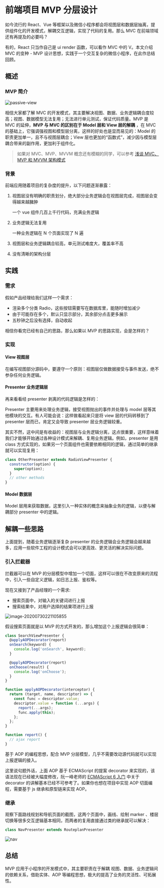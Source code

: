 # 前端项目 MVP 分层设计

如今流行的 React、Vue 等框架以及微信小程序都会将视图层和数据层抽离，提供组件化的开发模式，解耦交互逻辑，实现了代码的复用。那么 MVC 在前端领域还有再提及的必要吗？

有的，React 只当作自己是 ui render 函数，可以看作 MVC 中的 V。本文介绍 MVC 的变种 - MVP 设计思想，实践于一个交互复杂的微信小程序，在此作总结回顾。

## 概述

### MVP 简介

![passive-view](./mvp.assets/passive-view.png)

相信大家都了解 MVC 的开发模式，其主要解决视图、数据、业务逻辑耦合度较高；视图、数据模型无法复用；无法进行单元测试，保证代码质量。MVP 是 MVC 的延伸，**MVP 与 MVC 的区别在于 Model 层和 View 层的解耦** ，在 MVC 的基础上，它强调强视图和模型层分离，这样的好处也是显而易见的：Model 的职责更加单一，且不与视图层耦合；View 层也更加的“函数式”，减少因与模型层耦合带来的副作用，更加利于组件化。

> 如果对 MVC、MVP、MVVM 概念还有模糊的同学，可以参考 [浅谈 MVC、MVP 和 MVVM 架构模式](https://draveness.me/mvx/)

### 背景

前端应用随着项目的复杂度的提升，以下问题逐渐暴露：

1. 视图层没有明确的职责划分，绝大部分业务逻辑会在视图层完成，视图层会变得越来越臃肿

   一个 vue 组件几百上千行代码，充满业务逻辑

2. 业务逻辑无法复用

   一种业务逻辑在 N 个页面实现了 N 遍

3. 视图层和业务逻辑耦合较高，单元测试难度大，覆盖率不高

4. 没有清晰的架构分层

## 实践

### 需求

假如产品经理给我们这样一个需求：

- 渲染多个分类 Radio，这些按钮需要写在数据库里，能随时增加减少
- 由于可能存在多个，默认只显示部分，其余部分点击更多展示
- 五秒钟之后没有选择，自动收起

相信你看完已经有自己的思路，那么如果以 MVP 的思路实现，会是怎样的？

### 实现

#### View 视图层

<code src="./mvp_code/view.jsx"></code>

在编写视图部分源码中，要遵守一个原则：视图层仅做数据接受与事件发送，绝不参杂任何业务逻辑。

#### Presenter 业务逻辑层

再来看看经 presenter 剥离的代码逻辑是怎样的：

<code src="./mvp_code/presenter_view.jsx"></code>

Presenter 主要用来处理业务逻辑，接受视图抛出的事件并处理与 model 层等其他模块的交互。有人可能会说：这样做看起来只是将 view 层的代码转移到了 presenter 层而已，肯定又会导致 presenter 层业务逻辑较重。

其实不然，这中间是有收益的：视图层与业务逻辑分离，这点很重要，这样意味着我们才能够开始通过各种设计模式来解耦、复用业务逻辑。例如，presenter 是用 class 方式实现的，如果另一个页面组件也需要依赖相同的逻辑，通过简单的继承就可以实现复用：

```js
class OtherPresenter extends RadioViewPresenter {
  constructor(option) {
    super(option);
  }
  // other methods
}
```

#### Model 数据层

Model 层用来获取数据，这里引入一种实体的概念来抽象业务的逻辑，以便与解耦部分 presenter 中的逻辑。

<code src="./mvp_code/model_presenter_view.jsx"></code>

## 解耦一些思路

上面提到，随着业务逻辑逐渐复杂 presenter 的业务逻辑会业务逻辑会越来越多，应用一些软件工程的设计模式会可以更高效、更灵活的解决实际问题。

### 引入拦截器

拦截器可以在 MVP 的分层模型中增加一个切面，这样可以很在不改变原来的流程中，引入一些自定义逻辑，如日志上报、鉴权等。

现在又接到了产品经理的一个需求:

- 搜索页面中，对输入的关键词进行上报
- 搜索结果中，对用户选择的结果项进行上报

![image-20200730221105855](./mvp.assets/image-20200730221105855.png)

假设搜索页面就是以 MVP 的方式开发的，那么增加这个上报逻辑会很简单：

```js
class SearchViewPresenter {
  @applyAOPDecorator(report)
  onSearch(keyword) {
    console.log('onSearch', keyword);
  }

  @applyAOPDecorator(report)
  onChoose(result) {
    console.log('onChoose');
  }
}

function applyAOPDecorator(interceptor) {
  return (target, name, descriptor) => {
    const func = descriptor.value;
    descriptor.value = function (...args) {
      report(...args);
      func.apply(this);
    };
  };
}

function report() {
  // ajax report
}
```

基于 AOP 的编程思想，配合 MVP 分层模型，几乎不需要改动源代码就可以实现上报逻辑的接入。

这里说句题外话，上面 AOP 基于 ECMAScript 的提案 decorator 来实现的，该语法现在已经被大幅度修改，阮一峰老师的 [ECMAScript 6 入门](https://es6.ruanyifeng.com/#docs/decorator) 中关于 decorator 的讲解基本已经不可参考了。如果你也想在项目中实现 AOP 切面编程，需要基于 js 继承和原型链来实现 AOP。

### 继承

观察下面路线规划和导航页面的截图，这两个页面中，画线、绘制 marker 、楼层切换等很多交互逻辑基本相同，而两者的复用直接通过类的继承就可以解决：

```js
class NavPresenter extends RouteplanPresenter
```

![nav](./mvp.assets/nav.png)

## 总结

MVP 应用于小程序的开发模式中，其主要职责在于解耦 视图、数据、业务逻辑间的依赖关系，借助实体、AOP 等编程思想，极大的提高了业务的灵活性、可拓展性。

